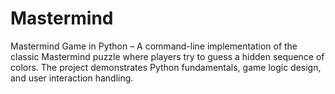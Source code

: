 # Mastermind
Mastermind Game in Python – A command-line implementation of the classic Mastermind puzzle where players try to guess a hidden sequence of colors. The project demonstrates Python fundamentals, game logic design, and user interaction handling.
